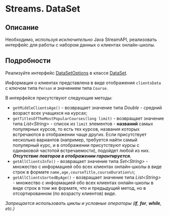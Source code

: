 # Streams. DataSet

## Описание
Необходимо, используя *исключительно* Java StreamAPI, реализовать интерфейс для работы с набором данных о клиентах онлайн-школы.

## Подробности
Реализуйте интерфейс [DataSetOptions](src/main/java/org/example/DataSetOptions.java) в классе [DataSet](src/main/java/org/example/DataSet.java).

Информация о клиентах представлена в виде отображения `clientsData` с ключом типа `Person` и значением типа `Course`.

В интерфейсе присутствуют следующие методы:

+ `getMiddleClientsAge()` - возвращает значение типа *Double* - средний возраст всех учащихся на курсах;
+ `getTitlesOfTheMostPopularCourses(long limit)` - возвращает значение типа *List\<String\>* - список из `limit` элементов - **названий** самых популярных курсов, 
то есть тех курсов, названия которых встречаются в отображении чаще других. Если присутствует несколько вариантов (например, требуется найти самый популярный курс,
и в отображении присутствуют курсы с одинаковой частотой встречаемости), подойдет любой из них. **_Отсутствие повторов в отображении гарантируется._**
+ `getAllClientsInfo()` - возвращает значение типа *Set\<String\>* - множество с информацией обо всех клиентах онлайн-школы в виде строк в формате
`name,age,courseTitle,courseDuration\n`;
+ `getAllClientsSortedByAge()` - возвращает значение типа *List\<String\>* - множество с информацией обо всех клиентах онлайн-школы в виде строк в том же формате,
что и предыдущий метод, но в отсортированном (по возрасту клиентов) виде.

*Запрещается использовать циклы и условные операторы (**if**, **for**, **while**, etc.)*
